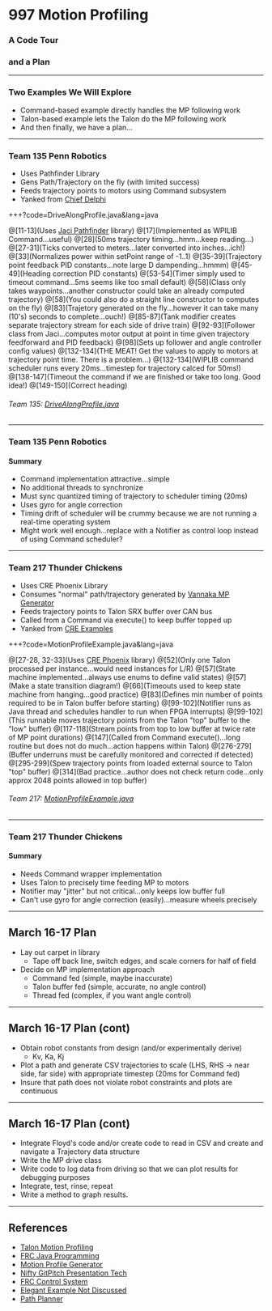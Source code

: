 # 997 Motion Profiling

### A Code Tour
### and a Plan

---

### Two Examples We Will Explore

- Command-based example directly handles the MP following work
- Talon-based example lets the Talon do the MP following work
- And then finally, we have a plan...

---

### Team 135 Penn Robotics

- Uses Pathfinder Library
- Gens Path/Trajectory on the fly (with limited success)
- Feeds trajectory points to motors using Command subsystem
- Yanked from [Chief Delphi](https://www.chiefdelphi.com/forums/showthread.php?p=1745136 "Robot Code Never Starts")

+++?code=DriveAlongProfile.java&lang=java

@[11-13](Uses [Jaci Pathfinder](https://github.com/JacisNonsense/Pathfinder) library)
@[17](Implemented as WPILIB Command...useful)
@[28](50ms trajectory timing...hmm...keep reading...)
@[27-31](Ticks converted to meters...later converted into inches...ich!)
@[33](Normalizes power within setPoint range of -1..1)
@[35-39](Trajectory point feedback PID constants...note large D dampending...hmmm)
@[45-49](Heading correction PID constants)
@[53-54](Timer simply used to timeout command...5ms seems like too small default)
@[58](Class only takes waypoints...another constructor could take an already computed trajectory)
@[58](You could also do a straight line constructor to computes on the fly)
@[83](Trajetory generated on the fly...however it can take many (10's) seconds to complete...ouch!)
@[85-87](Tank modifier creates separate trajectory stream for each side of drive train)
@[92-93](Follower class from Jaci...computes motor output at point in time given trajectory feedforward and PID feedback)
@[98](Sets up follower and angle controller config values)
@[132-134](THE MEAT! Get the values to apply to motors at trajectory point time.  There is a problem...)
@[132-134](WIPLIB command scheduler runs every 20ms...timestep for trajectory calced for 50ms!)
@[138-147](Timeout the command if we are finished or take too long.  Good idea!)
@[149-150](Correct heading)

###### Team 135: [DriveAlongProfile.java](https://github.com/Team997Coders/MPNotes/blob/master/DriveAlongProfile.java)

---

### Team 135 Penn Robotics
#### Summary

- Command implementation attractive...simple
- No additional threads to synchronize
- Must sync quantized timing of trajectory to scheduler timing (20ms)
- Uses gyro for angle correction
- Timing drift of scheduler will be crummy because we are not running a real-time operating system
- Might work well enough...replace with a Notifier as control loop instead of using Command scheduler?

---

### Team 217 Thunder Chickens

- Uses CRE Phoenix Library
- Consumes "normal" path/trajectory generated by [Vannaka MP Generator](https://github.com/vannaka/Motion_Profile_Generator) 
- Feeds trajectory points to Talon SRX buffer over CAN bus
- Called from a Command via execute() to keep buffer topped up
- Yanked from [CRE Examples](https://github.com/CrossTheRoadElec/Phoenix-Examples-Languages/blob/master/Java/MotionProfile/src/org/usfirst/frc/team217/robot/MotionProfileExample.java "MotionProfileExample.java")

+++?code=MotionProfileExample.java&lang=java

@[27-28, 32-33](Uses [CRE Phoenix](https://github.com/CrossTheRoadElec/Phoenix-frc-lib) library)
@[52](Only one Talon processed per instance...would need instances for L/R)
@[57](State machine implemented...always use enums to define valid states)
@[57](Make a state transition diagram!)
@[66](Timeouts used to keep state machine from hanging...good practice)
@[83](Defines min number of points required to be in Talon buffer before starting)
@[99-102](Notifier runs as Java thread and schedules handler to run when FPGA interrupts)
@[99-102](This runnable moves trajectory points from the Talon "top" buffer to the "low" buffer)
@[117-118](Stream points from top to low buffer at twice rate of MP point durations)
@[147](Called from Command execute()...long routine but does not do much...action happens within Talon)
@[276-279](Buffer underruns must be carefully monitored and corrected if detected)
@[295-299](Spew trajectory points from loaded external source to Talon "top" buffer)
@[314](Bad practice...author does not check return code...only approx 2048 points allowed in top buffer)

###### Team 217: [MotionProfileExample.java](https://github.com/Team997Coders/MPNotes/blob/master/MotionProfileExample.java)

---

### Team 217 Thunder Chickens
#### Summary

- Needs Command wrapper implementation
- Uses Talon to precisely time feeding MP to motors
- Notifier may "jitter" but not critical...only keeps low buffer full
- Can't use gyro for angle correction (easily)...measure wheels precisely

---

## March 16-17 Plan 

- Lay out carpet in library
  - Tape off back line, switch edges, and scale corners for half of field
- Decide on MP implementation approach
  - Command fed (simple, maybe inaccurate)
  - Talon buffer fed (simple, accurate, no angle control)
  - Thread fed (complex, if you want angle control)

---

## March 16-17 Plan (cont)

- Obtain robot constants from design (and/or experimentally derive)
  - Kv, Ka, Kj
- Plot a path and generate CSV trajectories to scale (LHS, RHS -> near side, far side) with appropriate timestep (20ms for Command fed)
- Insure that path does not violate robot constraints and plots are continuous

---

## March 16-17 Plan (cont)

- Integrate Floyd's code and/or create code to read in CSV and create and navigate a Trajectory data structure
- Write the MP drive class
- Write code to log data from driving so that we can plot results for debugging purposes
- Integrate, test, rinse, repeat
- Write a method to graph results.

---

## References

- [Talon Motion Profiling](https://www.ctr-electronics.com/downloads/pdf/Talon%20SRX%20Motion%20Profile%20Reference%20Manual.pdf)
- [FRC Java Programming](http://roxbotix.org/FRC_Java_Programming.pdf)
- [Motion Profile Generator](https://github.com/vannaka/Motion_Profile_Generator)
- [Nifty GitPitch Presentation Tech](https://github.com/gitpitch/gitpitch)
- [FRC Control System](https://wpilib.screenstepslive.com/s/currentCS/m/java/l/599745-scheduling-commands)
- [Elegant Example Not Discussed](https://github.com/FRC3238/2018Robot/blob/269d2b19aa8c681164a7d2f77159aa11e1208842/src/frc/team3238/subsystems/Chassis.java)
- [Path Planner](https://github.com/KHEngineering/SmoothPathPlanner)
